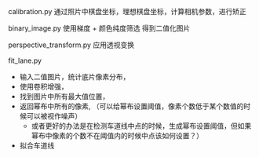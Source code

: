calibration.py 通过照片中棋盘坐标，理想棋盘坐标，计算相机参数，进行矫正

binary_image.py 使用梯度 + 颜色纯度筛选 得到二值化图片

perspective_transform.py 应用透视变换

fit_lane.py 

- 输入二值图片，统计底片像素分布，
- 使用卷积增强，
- 找到图片中所有最大值位置，
- 返回幂布中所有的像素,
（可以给幂布设置阈值，像素个数低于某个数值的时候可以被视作噪声）
  - 或者更好的办法是在检测车道线中点的时候，生成幂布设置阈值，但如果幂布中像素的个数不在阈值内的时候中点该如何设置？）
- 拟合车道线